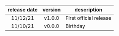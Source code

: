 | release date | version | description |
|:---:|:---:|---|
| 11/12/21 | v1.0.0 | First official release |
| 11/10/21 | v0.0.0 | Birthday |

<!-- 
To add row:
|:---:|:---:|---|
| DATE | VERSION | DESCRIPTION |
 -->

